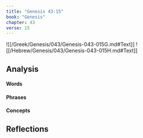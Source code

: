 ```yaml
---
title: "Genesis 43:15"
book: "Genesis"
chapter: 43
verse: 15
---
```

![[/Greek/Genesis/043/Genesis-043-015G.md#Text]]
![[/Hebrew/Genesis/043/Genesis-043-015H.md#Text]]

## Analysis

#### Words

#### Phrases

#### Concepts

## Reflections
